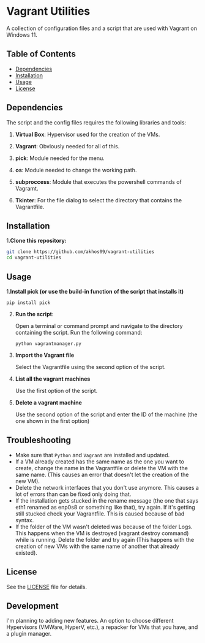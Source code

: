 
# Vagrant Utilities

A collection of configuration files and a script that are used with Vagrant on Windows 11.

## Table of Contents
- [Dependencies](#dependencies)
- [Installation](#installation)
- [Usage](#usage)
- [License](#license)

## Dependencies

The script and the config files requires the following libraries and tools:

1. **Virtual Box**: Hypervisor used for the creation of the VMs.

2. **Vagrant**: Obviously needed for all of this.

3. **pick**: Module needed for the menu. 

4. **os**: Module needed to change the working path.

5. **subproccess**: Module that executes the powershell commands of Vagramt.

6. **Tkinter**: For the file dialog to select the directory that contains the Vagrantfile.

## Installation

1.**Clone this repository:**

   ```Bash
   git clone https://github.com/akhos09/vagrant-utilities
   cd vagrant-utilities
   ```

## Usage

1.**Install pick (or use the build-in function of the script that installs it)**

   ```
   pip install pick
   ```

2. **Run the script**:

   Open a terminal or command prompt and navigate to the directory containing the script. Run the following command:

   ```
   python vagrantmanager.py
   ```

3. **Import the Vagrant file**

   Select the Vagrantfile using the second option of the script.

4. **List all the vagrant machines**

   Use the first option of the script.

5. **Delete a vagrant machine**

    Use the second option of the script and enter the ID of the machine (the one shown in the first option)

## Troubleshooting

   - Make sure that `Python` and `Vagrant` are installed and updated.
   - If a VM already created has the same name as the one you want to create, change the name in the Vagrantfile or delete the VM with the same name. (This causes an error that doesn't let the creation of the new VM).
   - Delete the network interfaces that you don't use anymore. This causes a lot of errors than can be fixed only doing that.
   - If the installation gets stucked in the rename message (the one that says eth1 renamed as enp0s8 or something like that), try again. If it's getting still stucked check your Vagrantfile. This is caused because of bad syntax.
   - If the folder of the VM wasn't deleted was because of the folder Logs. This happens when the VM is destroyed (vagrant destroy command) while is running. Delete the folder and try again (This happens with the creation of new VMs with the same name of another that already existed).
  
## License

See the [LICENSE](LICENSE) file for details.

## Development

I'm planning to adding new features. An option to choose different Hypervisors (VMWare, HyperV, etc.), a repacker for VMs that you have, and a plugin manager.
